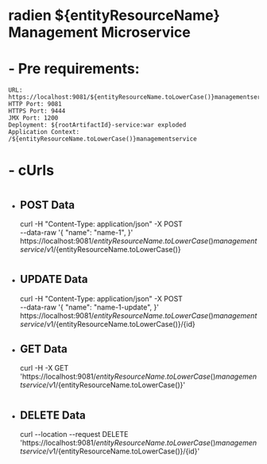 radien ${entityResourceName} Management Microservice
======

#
# - Pre requirements:

    URL: https://localhost:9081/${entityResourceName.toLowerCase()}managementservice/v1/${entityResourceName.toLowerCase()}
    HTTP Port: 9081
    HTTPS Port: 9444
    JMX Port: 1200
    Deployment: ${rootArtifactId}-service:war exploded
    Application Context: /${entityResourceName.toLowerCase()}managementservice

#
# - cUrls

#
* POST Data
  ------

    curl -H "Content-Type: application/json" -X POST \
      --data-raw '{
        "name": "name-1",
      }' https://localhost:9081/${entityResourceName.toLowerCase()}managementservice/v1/${entityResourceName.toLowerCase()}

#
* UPDATE Data
  ------

    curl -H "Content-Type: application/json" -X POST \
      --data-raw '{
        "name": "name-1-update",
      }' https://localhost:9081/${entityResourceName.toLowerCase()}managementservice/v1/${entityResourceName.toLowerCase()}/{id}


* GET Data
  ------
    curl -H -X GET 'https://localhost:9081/${entityResourceName.toLowerCase()}managementservice/v1/${entityResourceName.toLowerCase()}'
    
#
* DELETE Data
  ------
    curl --location --request DELETE 'https://localhost:9081/${entityResourceName.toLowerCase()}managementservice/v1/${entityResourceName.toLowerCase()}/{id}'
